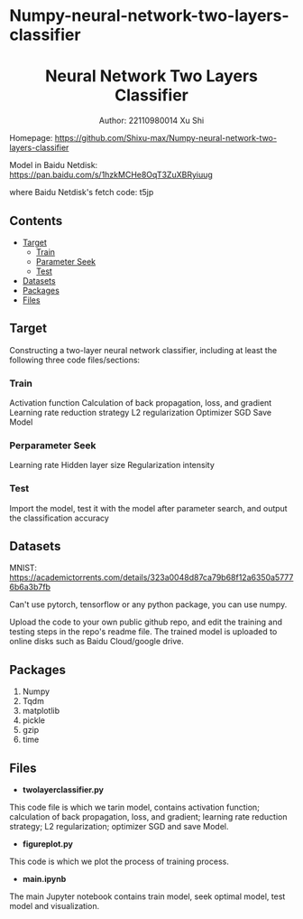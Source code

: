 # Numpy-neural-network-two-layers-classifier
<h1 align="center"> Neural Network Two Layers Classifier</h1>

<div align="center"> Author: 22110980014 Xu Shi</div>

Homepage: https://github.com/Shixu-max/Numpy-neural-network-two-layers-classifier

Model in Baidu Netdisk: https://pan.baidu.com/s/1hzkMCHe8OqT3ZuXBRyiuug

where Baidu Netdisk's fetch code: t5jp

## Contents

- [Target](#target)
  * [Train](#train)
  * [Parameter Seek](#parameter-seek)
  * [Test](#test)
- [Datasets](#datasets)
- [Packages](#packages)
- [Files](#files)


## Target
Constructing a two-layer neural network classifier, including at least the following three code files/sections:

### Train
Activation function
Calculation of back propagation, loss, and gradient
Learning rate reduction strategy
L2 regularization
Optimizer SGD
Save Model

### Perparameter Seek 
Learning rate 
Hidden layer size 
Regularization intensity

### Test
Import the model, test it with the model after parameter search, and output the classification accuracy

## Datasets
MNIST: https://academictorrents.com/details/323a0048d87ca79b68f12a6350a57776b6a3b7fb 

Can't use pytorch, tensorflow or any python package, you can use numpy. 

Upload the code to your own public github repo, and edit the training and testing steps in the repo's readme file. The trained model is uploaded to online disks such as Baidu Cloud/google drive.

## Packages
1. Numpy
2. Tqdm
3. matplotlib
4. pickle
5. gzip
6. time

## Files 

* **twolayerclassifier.py**

This code file is which we tarin model, contains activation function; calculation of back propagation, loss, and gradient; learning rate reduction strategy; L2 regularization; optimizer SGD and save Model. 
 

* **figureplot.py**

This code is which we plot the process of training process. 

* **main.ipynb**

The main Jupyter notebook contains train model, seek optimal model, test model and visualization.

